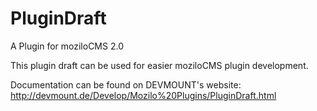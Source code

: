 PluginDraft
===========

A Plugin for moziloCMS 2.0

This plugin draft can be used for easier moziloCMS plugin development.

Documentation can be found on DEVMOUNT's website:
http://devmount.de/Develop/Mozilo%20Plugins/PluginDraft.html
